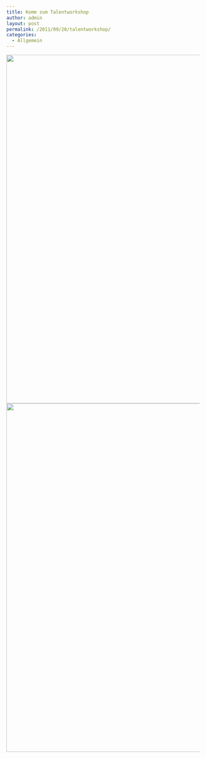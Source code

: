 ```yaml
---
title: Komm zum Talentworkshop
author: admin
layout: post
permalink: /2011/09/20/talentworkshop/
categories:
  - Allgemein
---
```

[<img class="aligncenter size-large wp-image-663" title="TW_vorne_02" src="http://www.ekg-heidelsheim.de/wp-content/uploads/2011/09/TW_vorne_02-721x1024.jpg" alt="" width="640" height="908" />][1][<img class="aligncenter size-large wp-image-667" title="TW_hinten_02" src="http://www.ekg-heidelsheim.de/wp-content/uploads/2011/09/TW_hinten_02-721x1024.jpg" alt="" width="640" height="908" />][2]

 [1]: http://www.ekg-heidelsheim.de/wp-content/uploads/2011/09/TW_vorne_02.jpg
 [2]: http://www.ekg-heidelsheim.de/wp-content/uploads/2011/09/TW_hinten_02.jpg